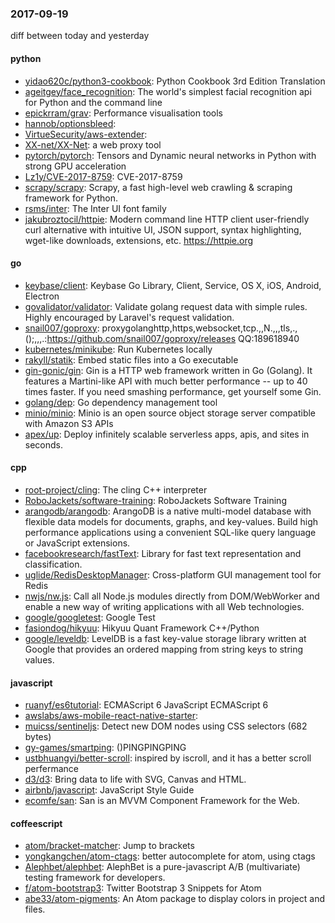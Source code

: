 ### 2017-09-19
diff between today and yesterday

#### python
* [yidao620c/python3-cookbook](https://github.com/yidao620c/python3-cookbook): Python Cookbook 3rd Edition Translation
* [ageitgey/face_recognition](https://github.com/ageitgey/face_recognition): The world's simplest facial recognition api for Python and the command line
* [epickrram/grav](https://github.com/epickrram/grav): Performance visualisation tools
* [hannob/optionsbleed](https://github.com/hannob/optionsbleed): 
* [VirtueSecurity/aws-extender](https://github.com/VirtueSecurity/aws-extender): 
* [XX-net/XX-Net](https://github.com/XX-net/XX-Net): a web proxy tool
* [pytorch/pytorch](https://github.com/pytorch/pytorch): Tensors and Dynamic neural networks in Python with strong GPU acceleration
* [Lz1y/CVE-2017-8759](https://github.com/Lz1y/CVE-2017-8759): CVE-2017-8759
* [scrapy/scrapy](https://github.com/scrapy/scrapy): Scrapy, a fast high-level web crawling & scraping framework for Python.
* [rsms/inter](https://github.com/rsms/inter): The Inter UI font family
* [jakubroztocil/httpie](https://github.com/jakubroztocil/httpie): Modern command line HTTP client  user-friendly curl alternative with intuitive UI, JSON support, syntax highlighting, wget-like downloads, extensions, etc. https://httpie.org

#### go
* [keybase/client](https://github.com/keybase/client): Keybase Go Library, Client, Service, OS X, iOS, Android, Electron
* [govalidator/validator](https://github.com/govalidator/validator): Validate golang request data with simple rules. Highly encouraged by Laravel's request validation.
* [snail007/goproxy](https://github.com/snail007/goproxy): proxygolanghttp,https,websocket,tcp.,,N.,,,tls,.,();,,,.:https://github.com/snail007/goproxy/releases QQ:189618940
* [kubernetes/minikube](https://github.com/kubernetes/minikube): Run Kubernetes locally
* [rakyll/statik](https://github.com/rakyll/statik): Embed static files into a Go executable
* [gin-gonic/gin](https://github.com/gin-gonic/gin): Gin is a HTTP web framework written in Go (Golang). It features a Martini-like API with much better performance -- up to 40 times faster. If you need smashing performance, get yourself some Gin.
* [golang/dep](https://github.com/golang/dep): Go dependency management tool
* [minio/minio](https://github.com/minio/minio): Minio is an open source object storage server compatible with Amazon S3 APIs
* [apex/up](https://github.com/apex/up): Deploy infinitely scalable serverless apps, apis, and sites in seconds.

#### cpp
* [root-project/cling](https://github.com/root-project/cling): The cling C++ interpreter
* [RoboJackets/software-training](https://github.com/RoboJackets/software-training): RoboJackets Software Training
* [arangodb/arangodb](https://github.com/arangodb/arangodb): ArangoDB is a native multi-model database with flexible data models for documents, graphs, and key-values. Build high performance applications using a convenient SQL-like query language or JavaScript extensions.
* [facebookresearch/fastText](https://github.com/facebookresearch/fastText): Library for fast text representation and classification.
* [uglide/RedisDesktopManager](https://github.com/uglide/RedisDesktopManager):  Cross-platform GUI management tool for Redis
* [nwjs/nw.js](https://github.com/nwjs/nw.js): Call all Node.js modules directly from DOM/WebWorker and enable a new way of writing applications with all Web technologies.
* [google/googletest](https://github.com/google/googletest): Google Test
* [fasiondog/hikyuu](https://github.com/fasiondog/hikyuu): Hikyuu Quant Framework C++/Python
* [google/leveldb](https://github.com/google/leveldb): LevelDB is a fast key-value storage library written at Google that provides an ordered mapping from string keys to string values.

#### javascript
* [ruanyf/es6tutorial](https://github.com/ruanyf/es6tutorial): ECMAScript 6 JavaScript  ECMAScript 6 
* [awslabs/aws-mobile-react-native-starter](https://github.com/awslabs/aws-mobile-react-native-starter): 
* [muicss/sentineljs](https://github.com/muicss/sentineljs): Detect new DOM nodes using CSS selectors (682 bytes)
* [gy-games/smartping](https://github.com/gy-games/smartping): ()PINGPINGPING
* [ustbhuangyi/better-scroll](https://github.com/ustbhuangyi/better-scroll): inspired by iscroll, and it has a better scroll perfermance
* [d3/d3](https://github.com/d3/d3): Bring data to life with SVG, Canvas and HTML. 
* [airbnb/javascript](https://github.com/airbnb/javascript): JavaScript Style Guide
* [ecomfe/san](https://github.com/ecomfe/san): San is an MVVM Component Framework for the Web.

#### coffeescript
* [atom/bracket-matcher](https://github.com/atom/bracket-matcher): Jump to brackets
* [yongkangchen/atom-ctags](https://github.com/yongkangchen/atom-ctags): better autocomplete for atom, using ctags
* [Alephbet/alephbet](https://github.com/Alephbet/alephbet): AlephBet is a pure-javascript A/B (multivariate) testing framework for developers.
* [f/atom-bootstrap3](https://github.com/f/atom-bootstrap3): Twitter Bootstrap 3 Snippets for Atom
* [abe33/atom-pigments](https://github.com/abe33/atom-pigments): An Atom package to display colors in project and files.
